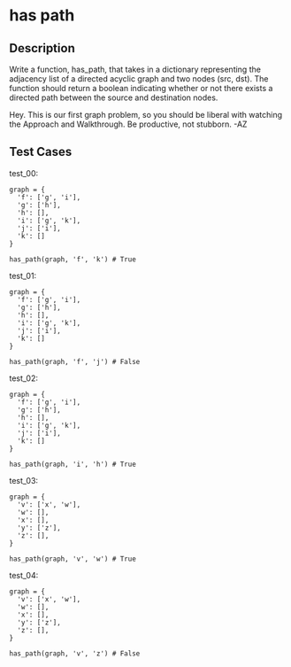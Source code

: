 # has path

## Description

Write a function, has_path, that takes in a dictionary representing the adjacency list of a directed acyclic graph and two nodes (src, dst). The function should return a boolean indicating whether or not there exists a directed path between the source and destination nodes.

Hey. This is our first graph problem, so you should be liberal with watching the Approach and Walkthrough. Be productive, not stubborn. -AZ

## Test Cases

test_00:

```text
graph = {
  'f': ['g', 'i'],
  'g': ['h'],
  'h': [],
  'i': ['g', 'k'],
  'j': ['i'],
  'k': []
}

has_path(graph, 'f', 'k') # True
```

test_01:

```text
graph = {
  'f': ['g', 'i'],
  'g': ['h'],
  'h': [],
  'i': ['g', 'k'],
  'j': ['i'],
  'k': []
}

has_path(graph, 'f', 'j') # False
```

test_02:

```text
graph = {
  'f': ['g', 'i'],
  'g': ['h'],
  'h': [],
  'i': ['g', 'k'],
  'j': ['i'],
  'k': []
}

has_path(graph, 'i', 'h') # True
```

test_03:

```text
graph = {
  'v': ['x', 'w'],
  'w': [],
  'x': [],
  'y': ['z'],
  'z': [],
}

has_path(graph, 'v', 'w') # True
```

test_04:

```text
graph = {
  'v': ['x', 'w'],
  'w': [],
  'x': [],
  'y': ['z'],
  'z': [],
}

has_path(graph, 'v', 'z') # False
```
